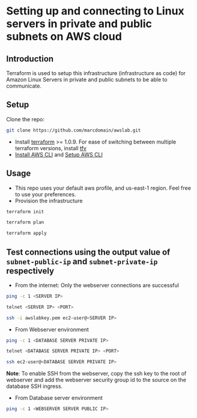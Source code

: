 # Setting up and connecting to Linux servers in private and public subnets on AWS cloud

## Introduction

Terraform is used to setup this infrastructure (infrastructure as code) for Amazon Linux Servers in private and public subnets to be able to communicate.

## Setup

Clone the repo:

```sh
git clone https://github.com/marcdomain/awslab.git
```

- Install [terraform](https://www.terraform.io/downloads) >= 1.0.9. For ease of switching between multiple terraform versions, install [tfv](https://github.com/marcdomain/tfv)
- [Install AWS CLI](https://docs.aws.amazon.com/cli/latest/userguide/getting-started-install.html) and [Setup AWS CLI](https://docs.aws.amazon.com/cli/latest/userguide/cli-configure-files.html)

## Usage

- This repo uses your default aws profile, and us-east-1 region. Feel free to use your preferences.
- Provision the infrastructure

```sh
terraform init
```

```sh
terraform plan
```

```sh
terraform apply
```

## Test connections using the output value of `subnet-public-ip` and `subnet-private-ip` respectively

- From the internet: Only the webserver connections are successful

```sh
ping -c 1 <SERVER IP>
```

```sh
telnet <SERVER IP> <PORT>
```

```sh
ssh -i awslabkey.pem ec2-user@<SERVER IP>
```

- From Webserver environment

```sh
ping -c 1 <DATABASE SERVER PRIVATE IP>
```

```sh
telnet <DATABASE SERVER PRIVATE IP> <PORT>
```

```sh
ssh ec2-user@<DATABASE SERVER PRIVATE IP>
```

**Note**: To enable SSH from the webserver, copy the ssh key to the root of webserver and add the webserver security group id to the source on the database SSH ingress.

- From Database server environment

```sh
ping -c 1 <WEBSERVER SERVER PUBLIC IP>
```
